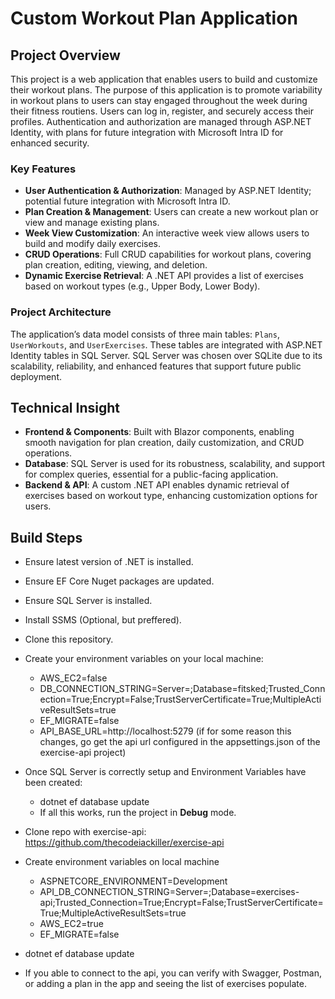 # Custom Workout Plan Application

## Project Overview

This project is a web application that enables users to build and customize their workout plans. The purpose of this application is to promote variability in workout plans to users can stay engaged throughout the week during their fitness routiens. Users can log in, register, and securely access their profiles. Authentication and authorization are managed through ASP.NET Identity, with plans for future integration with Microsoft Intra ID for enhanced security.

### Key Features

- **User Authentication & Authorization**: Managed by ASP.NET Identity; potential future integration with Microsoft Intra ID.
- **Plan Creation & Management**: Users can create a new workout plan or view and manage existing plans.
- **Week View Customization**: An interactive week view allows users to build and modify daily exercises.
- **CRUD Operations**: Full CRUD capabilities for workout plans, covering plan creation, editing, viewing, and deletion.
- **Dynamic Exercise Retrieval**: A .NET API provides a list of exercises based on workout types (e.g., Upper Body, Lower Body).

### Project Architecture

The application’s data model consists of three main tables: `Plans`, `UserWorkouts`, and `UserExercises`. These tables are integrated with ASP.NET Identity tables in SQL Server. SQL Server was chosen over SQLite due to its scalability, reliability, and enhanced features that support future public deployment.

## Technical Insight

- **Frontend & Components**: Built with Blazor components, enabling smooth navigation for plan creation, daily customization, and CRUD operations.
- **Database**: SQL Server is used for its robustness, scalability, and support for complex queries, essential for a public-facing application.
- **Backend & API**: A custom .NET API enables dynamic retrieval of exercises based on workout type, enhancing customization options for users.

## Build Steps

- Ensure latest version of .NET is installed.
- Ensure EF Core Nuget packages are updated. 
- Ensure SQL Server is installed.
- Install SSMS (Optional, but preffered).
- Clone this repository.
- Create your environment variables on your local machine:
  - AWS_EC2=false
  - DB_CONNECTION_STRING=Server=<your server name>;Database=fitsked;Trusted_Connection=True;Encrypt=False;TrustServerCertificate=True;MultipleActiveResultSets=true
  - EF_MIGRATE=false
  - API_BASE_URL=http://localhost:5279 (if for some reason this changes, go get the api url configured in the appsettings.json of the exercise-api project)
- Once SQL Server is correctly setup and Environment Variables have been created:
  - dotnet ef database update
  - If all this works, run the project in **Debug** mode.
 
- Clone repo with exercise-api: https://github.com/thecodeiackiller/exercise-api
- Create environment variables on local machine
  - ASPNETCORE_ENVIRONMENT=Development
  - API_DB_CONNECTION_STRING=Server=<your server name>;Database=exercises-api;Trusted_Connection=True;Encrypt=False;TrustServerCertificate=True;MultipleActiveResultSets=true
  - AWS_EC2=true
  - EF_MIGRATE=false
- dotnet ef database update
- If you able to connect to the api, you can verify with Swagger, Postman, or adding a plan in the app and seeing the list of exercises populate.



